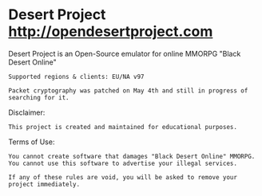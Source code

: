 # Desert Project http://opendesertproject.com
Desert Project is an Open-Source emulator for online MMORPG "Black Desert Online"

```
Supported regions & clients: EU/NA v97

Packet cryptography was patched on May 4th and still in progress of searching for it.
```

Disclaimer:
```
This project is created and maintained for educational purposes.
```

Terms of Use:
```
You cannot create software that damages "Black Desert Online" MMORPG.
You cannot use this software to advertise your illegal services.

If any of these rules are void, you will be asked to remove your project immediately.
```
